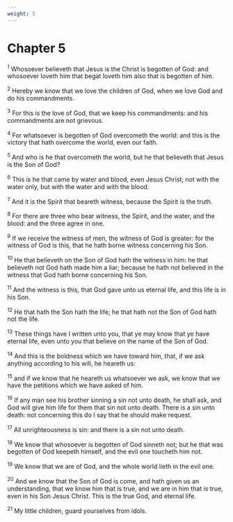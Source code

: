 ```yaml
---
weight: 5
---
```


# Chapter 5

<sup>1</sup> Whosoever believeth that Jesus is the Christ is begotten of God: and whosoever loveth him that begat loveth him also that is begotten of him. 

<sup>2</sup> Hereby we know that we love the children of God, when we love God and do his commandments. 

<sup>3</sup> For this is the love of God, that we keep his commandments: and his commandments are not grievous. 

<sup>4</sup> For whatsoever is begotten of God overcometh the world: and this is the victory that hath overcome the world, even our faith. 

<sup>5</sup> And who is he that overcometh the world, but he that believeth that Jesus is the Son of God? 

<sup>6</sup> This is he that came by water and blood, even Jesus Christ; not with the water only, but with the water and with the blood. 

<sup>7</sup> And it is the Spirit that beareth witness, because the Spirit is the truth. 

<sup>8</sup> For there are three who bear witness, the Spirit, and the water, and the blood: and the three agree in one. 

<sup>9</sup> If we receive the witness of men, the witness of God is greater: for the witness of God is this, that he hath borne witness concerning his Son. 

<sup>10</sup> He that believeth on the Son of God hath the witness in him: he that believeth not God hath made him a liar; because he hath not believed in the witness that God hath borne concerning his Son. 

<sup>11</sup> And the witness is this, that God gave unto us eternal life, and this life is in his Son. 

<sup>12</sup> He that hath the Son hath the life; he that hath not the Son of God hath not the life. 

<sup>13</sup> These things have I written unto you, that ye may know that ye have eternal life, even unto you that believe on the name of the Son of God. 

<sup>14</sup> And this is the boldness which we have toward him, that, if we ask anything according to his will, he heareth us: 

<sup>15</sup> and if we know that he heareth us whatsoever we ask, we know that we have the petitions which we have asked of him. 

<sup>16</sup> If any man see his brother sinning a sin not unto death, he shall ask, and God will give him life for them that sin not unto death. There is a sin unto death: not concerning this do I say that he should make request. 

<sup>17</sup> All unrighteousness is sin: and there is a sin not unto death. 

<sup>18</sup> We know that whosoever is begotten of God sinneth not; but he that was begotten of God keepeth himself, and the evil one toucheth him not. 

<sup>19</sup> We know that we are of God, and the whole world lieth in the evil one. 

<sup>20</sup> And we know that the Son of God is come, and hath given us an understanding, that we know him that is true, and we are in him that is true, even in his Son Jesus Christ. This is the true God, and eternal life. 

<sup>21</sup> My little children, guard yourselves from idols. 

